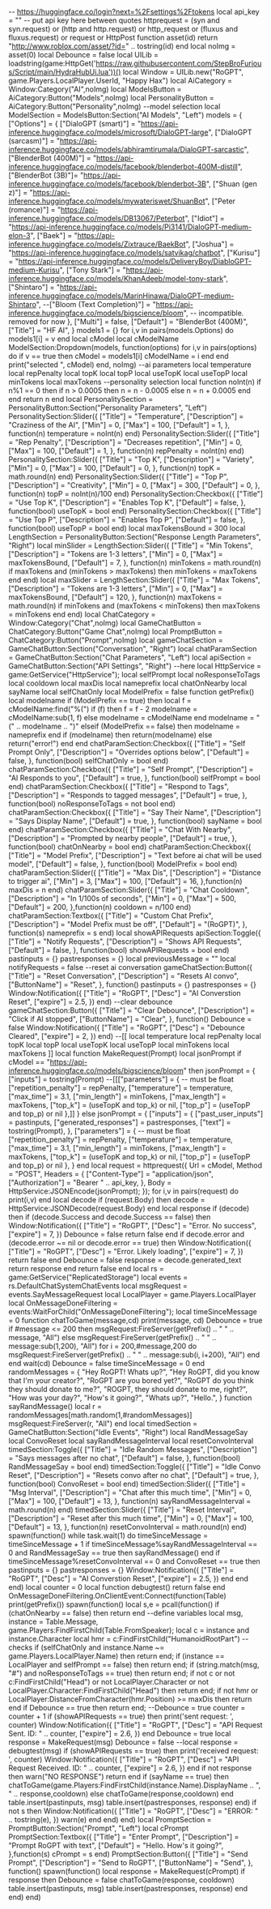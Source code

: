 
-- https://huggingface.co/login?next=%2Fsettings%2Ftokens local api_key = "" -- put api key here between quotes httprequest = (syn and syn.request) or (http and http.request) or http_request or (fluxus and fluxus.request) or request or HttpPost function asset(id) return "http://www.roblox.com/asset/?id=" .. tostring(id) end local noImg = asset(0) local Debounce = false local UILib = loadstring(game:HttpGet('https://raw.githubusercontent.com/StepBroFurious/Script/main/HydraHubUi.lua'))() local Window = UILib.new("RoGPT", game.Players.LocalPlayer.UserId, "Happy Hax") local AiCategory = Window:Category("AI",noImg) local ModelsButton = AiCategory:Button("Models",noImg) local PersonalityButton = AiCategory:Button("Personality",noImg) --model selection local ModelSection = ModelsButton:Section("AI Models", "Left") models = { ["Options"] = { ["DialoGPT (smart)"] = "https://api-inference.huggingface.co/models/microsoft/DialoGPT-large", ["DialoGPT (sarcasm)"] = "https://api-inference.huggingface.co/models/abhiramtirumala/DialoGPT-sarcastic", ["BlenderBot (400M)"] = "https://api-inference.huggingface.co/models/facebook/blenderbot-400M-distill", ["BlenderBot (3B)"]= "https://api-inference.huggingface.co/models/facebook/blenderbot-3B", ["Shuan (gen z)"] = "https://api-inference.huggingface.co/models/mywateriswet/ShuanBot", ["Peter (romance)"] = "https://api-inference.huggingface.co/models/DB13067/Peterbot", ["Idiot"] = "https://api-inference.huggingface.co/models/Pi3141/DialoGPT-medium-elon-3", ["Baek"] = "https://api-inference.huggingface.co/models/Zixtrauce/BaekBot", ["Joshua"] = "https://api-inference.huggingface.co/models/satvikag/chatbot", ["Kurisu"] = "https://api-inference.huggingface.co/models/DeliveryBoy/DiabloGPT-medium-Kurisu", ["Tony Stark"] = "https://api-inference.huggingface.co/models/KhanAdeeb/model-tony-stark", ["Shintaro"] = "https://api-inference.huggingface.co/models/MarinHinawa/DialoGPT-medium-Shintaro", --["Bloom (Text Completion)"] = "https://api-inference.huggingface.co/models/bigscience/bloom", -- incompatible. removed for now }, ["Multi"] = false, ["Default"] = "BlenderBot (400M)", ["Title"] = "HF AI", } models1 = {} for i,v in pairs(models.Options) do models1[i] = v end local cModel local cModelName ModelSection:Dropdown(models, function(options) for i,v in pairs(options) do if v == true then cModel = models1[i] cModelName = i end end print("selected ", cModel) end, noImg) --ai parameters local temperature local repPenalty local topK local topP local useTopK local useTopP local minTokens local maxTokens --personality selection local function noInt(n) if n%1 == 0 then if n > 0.0005 then n = n - 0.0005 else n = n + 0.0005 end end return n end local PersonalitySection = PersonalityButton:Section("Personality Parameters", "Left") PersonalitySection:Slider({ ["Title"] = "Temperature", ["Description"] = "Craziness of the AI", ["Min"] = 0, ["Max"] = 100, ["Default"] = 1, }, function(n) temperature = noInt(n) end) PersonalitySection:Slider({ ["Title"] = "Rep Penalty", ["Description"] = "Decreases repetition", ["Min"] = 0, ["Max"] = 100, ["Default"] = 1, }, function(n) repPenalty = noInt(n) end) PersonalitySection:Slider({ ["Title"] = "Top K", ["Description"] = "Variety", ["Min"] = 0, ["Max"] = 100, ["Default"] = 0, }, function(n) topK = math.round(n) end) PersonalitySection:Slider({ ["Title"] = "Top P", ["Description"] = "Creativity", ["Min"] = 0, ["Max"] = 300, ["Default"] = 0, }, function(n) topP = noInt(n)/100 end) PersonalitySection:Checkbox({ ["Title"] = "Use Top K", ["Description"] = "Enables Top K", ["Default"] = false, }, function(bool) useTopK = bool end) PersonalitySection:Checkbox({ ["Title"] = "Use Top P", ["Description"] = "Enables Top P", ["Default"] = false, }, function(bool) useTopP = bool end) local maxTokensBound = 300 local LengthSection = PersonalityButton:Section("Response Length Parameters", "Right") local minSlider = LengthSection:Slider({ ["Title"] = "Min Tokens", ["Description"] = "Tokens are 1-3 letters", ["Min"] = 0, ["Max"] = maxTokensBound, ["Default"] = 7, }, function(n) minTokens = math.round(n) if maxTokens and (minTokens > maxTokens) then minTokens = maxTokens end end) local maxSlider = LengthSection:Slider({ ["Title"] = "Max Tokens", ["Description"] = "Tokens are 1-3 letters", ["Min"] = 0, ["Max"] = maxTokensBound, ["Default"] = 120, }, function(n) maxTokens = math.round(n) if minTokens and (maxTokens < minTokens) then maxTokens = minTokens end end) local ChatCategory = Window:Category("Chat",noImg) local GameChatButton = ChatCategory:Button("Game Chat",noImg) local PromptButton = ChatCategory:Button("Prompt",noImg) local gameChatSection = GameChatButton:Section("Conversation", "Right") local chatParamSection = GameChatButton:Section("Chat Parameters", "Left") local apiSection = GameChatButton:Section("API Settings", "Right") --here local HttpService = game:GetService("HttpService"); local selfPrompt local noResponseToTags local cooldown local maxDis local nameprefix local chatOnNearby local sayName local selfChatOnly local ModelPrefix = false function getPrefix() local modelname if (ModelPrefix == true) then local f = cModelName:find("%(") if (f) then f = f - 2 modelname = cModelName:sub(1, f) else modelname = cModelName end modelname = "(" .. modelname .. ")" elseif (ModelPrefix == false) then modelname = nameprefix end if (modelname) then return(modelname) else return("error!") end end chatParamSection:Checkbox({ ["Title"] = "Self Prompt Only", ["Description"] = "Overrides options below", ["Default"] = false, }, function(bool) selfChatOnly = bool end) chatParamSection:Checkbox({ ["Title"] = "Self Prompt", ["Description"] = "AI Responds to you", ["Default"] = true, }, function(bool) selfPrompt = bool end) chatParamSection:Checkbox({ ["Title"] = "Respond to Tags", ["Description"] = "Responds to tagged messages", ["Default"] = true, }, function(bool) noResponseToTags = not bool end) chatParamSection:Checkbox({ ["Title"] = "Say Their Name", ["Description"] = "Says Display Name", ["Default"] = true, }, function(bool) sayName = bool end) chatParamSection:Checkbox({ ["Title"] = "Chat With Nearby", ["Description"] = "Prompted by nearby people", ["Default"] = true, }, function(bool) chatOnNearby = bool end) chatParamSection:Checkbox({ ["Title"] = "Model Prefix", ["Description"] = "Text before ai chat will be used model", ["Default"] = false, }, function(bool) ModelPrefix = bool end) chatParamSection:Slider({ ["Title"] = "Max Dis", ["Description"] = "Distance to trigger ai", ["Min"] = 3, ["Max"] = 100, ["Default"] = 16, },function(n) maxDis = n end) chatParamSection:Slider({ ["Title"] = "Chat Cooldown", ["Description"] = "In 1/100s of seconds", ["Min"] = 0, ["Max"] = 500, ["Default"] = 200, },function(n) cooldown = n/100 end) chatParamSection:Textbox({ ["Title"] = "Custom Chat Prefix", ["Description"] = "Model Prefix must be off", ["Default"] = "(RoGPT)", }, function(s) nameprefix = s end) local showAPIRequests apiSection:Toggle({ ["Title"] = "Notify Requests", ["Description"] = "Shows API Requests", ["Default"] = false, }, function(bool) showAPIRequests = bool end) pastinputs = {} pastresponses = {} local previousMessage = "" local notifyRequests = false --reset ai conversation gameChatSection:Button({ ["Title"] = "Reset Conversation", ["Description"] = "Resets AI convo", ["ButtonName"] = "Reset", }, function() pastinputs = {} pastresponses = {} Window:Notification({ ["Title"] = "RoGPT", ["Desc"] = "AI Converstion Reset", ["expire"] = 2.5, }) end) --clear debounce gameChatSection:Button({ ["Title"] = "Clear Debounce", ["Description"] = "Click if AI stopped", ["ButtonName"] = "Clear", }, function() Debounce = false Window:Notification({ ["Title"] = "RoGPT", ["Desc"] = "Debounce Cleared", ["expire"] = 2, }) end) --[[ local temperature local repPenalty local topK local topP local useTopK local useTopP local minTokens local maxTokens ]] local function MakeRequest(Prompt) local jsonPrompt if cModel == "https://api-inference.huggingface.co/models/bigscience/bloom" then jsonPrompt = { ["inputs"] = tostring(Prompt) --[[["parameters"] = { -- must be float ["repetition_penalty"] = repPenalty, ["temperature"] = temperature, ["max_time"] = 3.1, ["min_length"] = minTokens, ["max_length"] = maxTokens, ["top_k"] = (useTopK and top_k) or nil, ["top_p"] = (useTopP and top_p) or nil },]] } else jsonPrompt = { ["inputs"] = { ["past_user_inputs"] = pastinputs, ["generated_responses"] = pastresponses, ["text"] = tostring(Prompt), }, ["parameters"] = { -- must be float ["repetition_penalty"] = repPenalty, ["temperature"] = temperature, ["max_time"] = 3.1, ["min_length"] = minTokens, ["max_length"] = maxTokens, ["top_k"] = (useTopK and top_k) or nil, ["top_p"] = (useTopP and top_p) or nil }, } end 	local request = httprequest({ 		Url = cModel, 		Method = "POST", 		Headers = { 		 ["Content-Type"] = "application/json", 			["Authorization"] = "Bearer " .. api_key, 		}, 		Body = HttpService:JSONEncode(jsonPrompt); 	}); 	 	 for i,v in pairs(request) do print(i,v) end local decode if (request.Body) then decode = HttpService:JSONDecode(request.Body) end local response if (decode) then if (decode.Success and decode.Success == false) then Window:Notification({ ["Title"] = "RoGPT", ["Desc"] = "Error. No success", ["expire"] = 7, }) Debounce = false return false end if decode.error and (decode.error ~= nil or decode.error == true) then Window:Notification({ ["Title"] = "RoGPT", ["Desc"] = "Error. Likely loading", ["expire"] = 7, }) return false end Debounce = false response = decode.generated_text return response end return false end local rs = game:GetService("ReplicatedStorage") local events = rs.DefaultChatSystemChatEvents local msgRequest = events.SayMessageRequest local LocalPlayer = game.Players.LocalPlayer local OnMessageDoneFiltering = events:WaitForChild("OnMessageDoneFiltering"); local timeSinceMessage = 0 function chatToGame(message,cd) print(message, cd) Debounce = true if #message <= 200 then msgRequest:FireServer(getPrefix() .. " " .. message, "All") else msgRequest:FireServer(getPrefix() .. " " .. message:sub(1,200), "All") for i = 200,#message,200 do msgRequest:FireServer(getPrefix() .. " " .. message:sub(i, i+200), "All") end end wait(cd) Debounce = false timeSinceMessage = 0 end randomMessages = { "Hey RoGPT! Whats up?", "Hey RoGPT, did you know that I'm your creator?", "RoGPT are you bored yet?", "RoGPT do you think they should donate to me?", "ROGPT, they should donate to me, right?", "How was your day?", "How's it going?", "Whats up?", "Hello.", } function sayRandMessage() local r = randomMessages[math.random(1,#randomMessages)] msgRequest:FireServer(r, "All") end local timedSection = GameChatButton:Section("Idle Events", "Right") local RandMessageSay local ConvoReset local sayRandMessageInterval local resetConvoInterval timedSection:Toggle({ ["Title"] = "Idle Random Messages", ["Description"] = "Says messages after no chat", ["Default"] = false, }, function(bool) RandMessageSay = bool end) timedSection:Toggle({ ["Title"] = "Idle Convo Reset", ["Description"] = "Resets convo after no chat", ["Default"] = true, }, function(bool) ConvoReset = bool end) timedSection:Slider({ ["Title"] = "Msg Interval", ["Description"] = "Chat after this much time", ["Min"] = 0, ["Max"] = 100, ["Default"] = 13, }, function(n) sayRandMessageInterval = math.round(n) end) timedSection:Slider({ ["Title"] = "Reset Interval", ["Description"] = "Reset after this much time", ["Min"] = 0, ["Max"] = 100, ["Default"] = 13, }, function(n) resetConvoInterval = math.round(n) end) spawn(function() while task.wait(1) do timeSinceMessage = timeSinceMessage + 1 if timeSinceMessage%sayRandMessageInterval == 0 and RandMessageSay == true then sayRandMessage() end if timeSinceMessage%resetConvoInterval == 0 and ConvoReset == true then pastinputs = {} pastresponses = {} Window:Notification({ ["Title"] = "RoGPT", ["Desc"] = "AI Converstion Reset", ["expire"] = 2.5, }) end end end) local counter = 0 local function debugtest() return false end OnMessageDoneFiltering.OnClientEvent:Connect(function(Table) print(getPrefix()) spawn(function() local s,e = pcall(function() if (chatOnNearby == false) then return end --define variables 	local msg, instance = Table.Message, game.Players:FindFirstChild(Table.FromSpeaker); 	local c = instance and instance.Character 	local hmr = c:FindFirstChild("HumanoidRootPart") 	--checks 	if (selfChatOnly and instance.Name ~= game.Players.LocalPlayer.Name) then return end; 	if (instance == LocalPlayer and selfPrompt == false) then return end; 	if (string.match(msg, "#") and noResponseToTags == true) then return end; 	if not c or not c:FindFirstChild("Head") or not LocalPlayer.Character or not LocalPlayer.Character:FindFirstChild("Head") then return end; if not hmr or LocalPlayer:DistanceFromCharacter(hmr.Position) >= maxDis then return end 	if Debounce == true then return end; --Debounce = true counter = counter + 1 if (showAPIRequests == true) then print('sent request: ', counter) Window:Notification({ ["Title"] = "RoGPT", ["Desc"] = "API Request Sent. ID: " .. counter, ["expire"] = 2.6, }) end Debounce = true local response = MakeRequest(msg) Debounce = false --local response = debugtest(msg) if (showAPIRequests == true) then print('received request: ', counter) Window:Notification({ ["Title"] = "RoGPT", ["Desc"] = "API Request Received. ID: " .. counter, ["expire"] = 2.6, }) end if not response then warn("NO RESPONSE") return end if (sayName == true) then chatToGame(game.Players:FindFirstChild(instance.Name).DisplayName .. ", " .. response,cooldown) else chatToGame(response,cooldown) end table.insert(pastinputs, msg) table.insert(pastresponses, response) end) if not s then Window:Notification({ ["Title"] = "RoGPT", ["Desc"] = "ERROR: " .. tostring(e), }) warn(e) end end) end) local PromptSection = PromptButton:Section("Prompt", "Left") local cPrompt PromptSection:Textbox({ ["Title"] = "Enter Prompt", ["Description"] = "Prompt RoGPT with text", ["Default"] = "Hello. How's it going?", },function(s) cPrompt = s end) PromptSection:Button({ ["Title"] = "Send Prompt", ["Description"] = "Send to RoGPT", ["ButtonName"] = "Send", }, function() spawn(function() local response = MakeRequest(cPrompt) if response then Debounce = false chatToGame(response, cooldown) table.insert(pastinputs, msg) table.insert(pastresponses, response) end end) end) 
